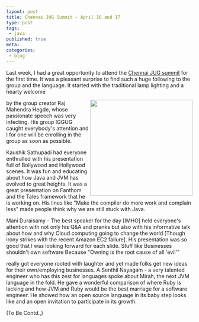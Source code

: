 ```yaml
---
layout: post
title: Chennai JUG Summit - April 16 and 17
type: post
tags:
 - java
published: true
meta:
categories:
 - blog
---
```


Last week, I had a great opportunity to attend the <a href="http://jugchennai.in/chennaijavasummit/">Chennai JUG summit</a> for the first time. 
It was a pleasant surprise to find such a huge following to the group and the language. It started with the traditional lamp lighting and a hearty welcome 
<div id="photo" style="display:inline;float:right;margin:0;padding:0;"><a title="me @ JUG Summit" href="http://blog.zenhacking.com/wp-content/uploads/2011/09/dsc00452-8x61.jpg" rel="thumbnail"><img src="http://zengopal.files.wordpress.com/2011/04/dsc004521.png" alt="" width="277" height="258" border="0" /></a></div> by the group creator Raj Mahendra Hegde, whose passionate speech was very infecting. His group IGGUG caught everybody's attention and I for one will be enrolling in the group as soon as possible.

Kaushik Sathupadi had everyone enthralled with his presentation full of Bollywood and Hollywood scenes. It was fun and educating about how Java and JVM has evolved to great heights. 
It was a great presentation on Fanthom and the Tales framework that he is working on. His lines like "Make the compiler do more work and complain less" made people think why we are still stuck with Java.

Mani Duraisamy - The best speaker for the day [IMHO] held everyone's attention with not only his Q&A and pranks but also with his informative talk about how and why Cloud computing going to change the world [Though irony strikes with the recent Amazon EC2 failure]. His presentation was so good that I was looking forward for each slide. Stuff like
	Businesses shouldn't own software
	Because "Owning is the root cause of all 'evil'"

really got everyone rooted with laughter and yet made folks get new ideas for their own/employing businesses. 
A.Senthil Nayagam - a very talented engineer who has this zest for languages spoke about Mirah, the next JVM language in the fold. He gave a wonderful comparison of where Ruby is lacking and how JVM and Ruby would be the best marriage for a software engineer. He showed how an open source language in its baby step looks like and an open invitation to participate in its growth.

(To Be Contd.,)
